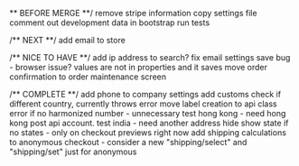 

** BEFORE MERGE **/
remove stripe information
copy settings file
comment out development data in bootstrap
run tests

/** NEXT **/
add email to store

/** NICE TO HAVE **/
add ip address to search?
fix email settings save bug - browser issue? values are not in properties and it saves
move order confirmation to order maintenance screen



/** COMPLETE **/
add phone to company settings
add customs check if different country, currently throws error
move label creation to api class
error if no harmonized number - unnecessary
test hong kong - need hong kong post api account.
test india - need another address
hide show state if no states - only on checkout previews right now
add shipping calculations to anonymous checkout - consider a new "shipping/select" and "shipping/set" just for anonymous



